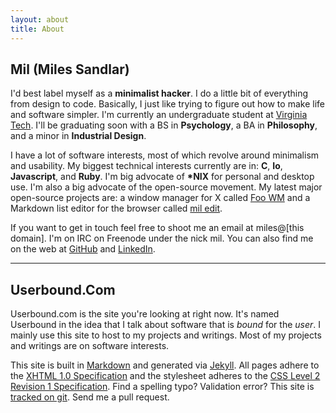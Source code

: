 ```yaml
---
layout: about 
title: About
---
```

## Mil <span class="small">(Miles Sandlar)</span>
I'd best label myself as a **minimalist hacker**. I do a little bit of everything from design to code. Basically, I just like trying to figure out how to make life and software simpler. I'm currently an undergraduate student at [Virginia Tech](http://www.vt.edu). I'll be graduating soon with a BS in **Psychology**, a BA in **Philosophy**, and a minor in **Industrial Design**.

I have a lot of software interests, most of which revolve around minimalism and usability. My biggest technical interests currently are in: **C**, **Io**, **Javascript**, and **Ruby**. I'm big advocate of **\*NIX** for personal and desktop use. I'm also a big advocate of the open-source movement.  My latest major open-source projects are: a window manager for X called [Foo WM](http://github.com/mil/foo-wm) and a Markdown list editor for the browser called [mil edit](http://github.com/mil/mil-edit).

If you want to get in touch feel free to shoot me an email at miles@&#91;this domain&#93;.  I'm on IRC on Freenode under the nick mil.  You can also find me on the web at [GitHub](http://github.com/mil) and [LinkedIn](http://linkedin.com/in/sandlar). 

<hr class="dotted"/> 

## Userbound.Com
Userbound.com is the site you're looking at right now. It's named Userbound in the idea that I talk about software that is *bound* for the *user*.  I mainly use this site to host to my projects and writings. Most of my projects and writings are on software interests. 

This site is built in [Markdown](http://daringfireball.net/projects/markdown) and generated via [Jekyll](https://github.com/mojombo/jekyll). All pages adhere to the [XHTML 1.0 Specification](http://www.w3.org/TR/xhtml1/) and the stylesheet adheres to the [CSS Level 2 Revision 1 Specification](http://w3.org/TR/CSS2/). Find a spelling typo? Validation error? This site is <a href="http://github.com/mil/userbound.com">tracked on git</a>. Send me a pull request.
